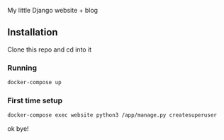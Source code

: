 My little Django website + blog

## Installation
Clone this repo and cd into it

### Running
```bash
docker-compose up
```

### First time setup

```bash
docker-compose exec website python3 /app/manage.py createsuperuser
```

ok bye!
